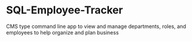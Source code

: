 # SQL-Employee-Tracker
CMS type command line app to view and manage departments, roles, and employees to help organize and plan business
